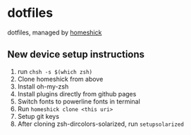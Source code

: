 # dotfiles
dotfiles, managed by [homeshick](https://github.com/andsens/homeshick)

## New device setup instructions 

1. run `chsh -s $(which zsh)`
1. Clone homeshick from above
1. Install oh-my-zsh
1. Install plugins directly from github pages
1. Switch fonts to powerline fonts in terminal
1. Run `homeshick clone <this uri>`
1. Setup git keys
1. After cloning zsh-dircolors-solarized, run `setupsolarized` 
